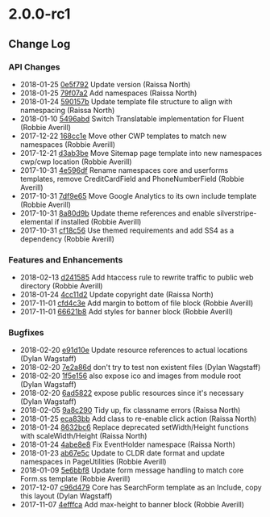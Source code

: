 # 2.0.0-rc1

<!--- Changes below this line will be automatically regenerated -->

## Change Log

### API Changes

 * 2018-01-25 [0e5f792](https://github.com/silverstripe/cwp-starter-theme/commit/0e5f792071367f1bbff8c7f343ae4044821d6f09) Update version (Raissa North)
 * 2018-01-25 [79f07a2](https://github.com/silverstripe/cwp-starter-theme/commit/79f07a25373140782ec0bd39abfe78cd30c7c452) Add namespaces (Raissa North)
 * 2018-01-24 [590157b](https://github.com/silverstripe/cwp-starter-theme/commit/590157b51c3542f2111f45a959e82b04ad4261ee) Update template file structure to align with  namespacing (Raissa North)
 * 2018-01-10 [5496abd](https://github.com/silverstripe/cwp-starter-theme/commit/5496abd9d3eb2266c9f702fd66badf3f76162734) Switch Translatable implementation for Fluent (Robbie Averill)
 * 2017-12-22 [168cc1e](https://github.com/silverstripe/cwp-starter-theme/commit/168cc1e993a0a623eed95094486ca02874420232) Move other CWP templates to match new namespaces (Robbie Averill)
 * 2017-12-21 [d3ab3be](https://github.com/silverstripe/cwp-starter-theme/commit/d3ab3bef5153e98f5efd648782c0667f38f86a3b) Move Sitemap page template into new namespaces cwp/cwp location (Robbie Averill)
 * 2017-10-31 [4e596df](https://github.com/silverstripe/cwp-starter-theme/commit/4e596df909d1c2e91044d00e691a3a4b2184a5b0) Rename namespaces core and userforms templates, remove CreditCardField and PhoneNumberField (Robbie Averill)
 * 2017-10-31 [7df9e65](https://github.com/silverstripe/cwp-starter-theme/commit/7df9e6551cb6ae36b3f0039f5215a9892b3399a5) Move Google Analytics to its own include template (Robbie Averill)
 * 2017-10-31 [8a80d9b](https://github.com/silverstripe/cwp-starter-theme/commit/8a80d9b7973cf0662e0eb97c615325c1124b37c8) Update theme references and enable silverstripe-elemental if installed (Robbie Averill)
 * 2017-10-31 [cf18c56](https://github.com/silverstripe/cwp-starter-theme/commit/cf18c561996d8fd3f52d02bad26e03606bf841bf) Use themed requirements and add SS4 as a dependency (Robbie Averill)

### Features and Enhancements

 * 2018-02-13 [d241585](https://github.com/silverstripe/cwp-installer/commit/d241585afc15b42ad706bfe52eecb07d20113fa5) Add htaccess rule to rewrite traffic to public web directory (Robbie Averill)
 * 2018-01-24 [4cc11d2](https://github.com/silverstripe/cwp-starter-theme/commit/4cc11d2994d0fcb02f0ff9dbf5be2be2dddfc9cb) Update copyright date (Raissa North)
 * 2017-11-01 [cfd4c3e](https://github.com/silverstripe/cwp-starter-theme/commit/cfd4c3e7b5de7321e3cdbff760d5fed713712251) Add margin to bottom of file block (Robbie Averill)
 * 2017-11-01 [66621b8](https://github.com/silverstripe/cwp-starter-theme/commit/66621b8589c24f6986e88edfcd95259f4b0b7fe9) Add styles for banner block (Robbie Averill)

### Bugfixes

 * 2018-02-20 [e91d10e](https://github.com/silverstripe/cwp-starter-theme/commit/e91d10e99c6975bae04227c161abfd10734932f9) Update resource references to actual locations (Dylan Wagstaff)
 * 2018-02-20 [7e2a86d](https://github.com/silverstripe/cwp-installer/commit/7e2a86d25ff0b9ff8dcdaa09693c9cb3725938ef) don't try to test non existent files (Dylan Wagstaff)
 * 2018-02-20 [1f5e156](https://github.com/silverstripe/cwp-starter-theme/commit/1f5e156e4aca2d1b7cf2b648a59df193682976b9) also expose ico and images from module root (Dylan Wagstaff)
 * 2018-02-20 [6ad5822](https://github.com/silverstripe/cwp-starter-theme/commit/6ad58223baf44c2cfecd3191d3cf2947d7303d2c) expose public resources since it's necessary (Dylan Wagstaff)
 * 2018-02-05 [9a8c290](https://github.com/silverstripe/cwp-installer/commit/9a8c2909513ed84aa24c3b1601063127b8e46422) Tidy up, fix classname errors (Raissa North)
 * 2018-01-25 [eca83bb](https://github.com/silverstripe/cwp-starter-theme/commit/eca83bbc44825abe4981c9c3d10e8cda7050f542) Add class to re-enable click action (Raissa North)
 * 2018-01-24 [8632bc6](https://github.com/silverstripe/cwp-starter-theme/commit/8632bc614db2a940b622b4c6ccd171bf5d0e3868) Replace deprecated setWidth/Height functions with scaleWidth/Height (Raissa North)
 * 2018-01-24 [4abe8e8](https://github.com/silverstripe/cwp-starter-theme/commit/4abe8e82a24d121772f6eebcccc94405b830e8d4) Fix EventHolder namespace (Raissa North)
 * 2018-01-23 [ab67e5c](https://github.com/silverstripe/cwp-starter-theme/commit/ab67e5c8480aa4090e429daebee824ef0b76b51d) Update to CLDR date format and update namespaces in PageUtilities (Robbie Averill)
 * 2018-01-09 [5e6bbf8](https://github.com/silverstripe/cwp-starter-theme/commit/5e6bbf8dcbfdc4316530d83de173984319888f26) Update form message handling to match core Form.ss template (Robbie Averill)
 * 2017-12-07 [c96d479](https://github.com/silverstripe/cwp-starter-theme/commit/c96d479ecf40341e1881e79598f5a9468a9c24e8) Core has SearchForm template as an Include, copy this layout (Dylan Wagstaff)
 * 2017-11-07 [4efffca](https://github.com/silverstripe/cwp-starter-theme/commit/4efffcad8f995f606796b3ee9dfa3c4ec0ebcdde) Add max-height to banner block (Robbie Averill)
